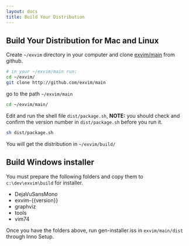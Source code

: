```yaml
---
layout: docs
title: Build Your Distribution
---
```


## Build Your Distribution for Mac and Linux 

Create `~/exvim` directory in your computer and clone [exvim/main](http://github.com/exvim/main) 
from github. 

```bash
# in your ~/exvim/main run:
cd ~/exvim/
git clone http://github.com/exvim/main
```

go to the path `~/exvim/main`

```bash
cd ~/exvim/main/
```

Edit and run the shell file `dist/package.sh`, **NOTE:** you should check and confirm the version number
in `dist/package.sh` before you run it. 

```bash
sh dist/package.sh
```

You will get the distribution in `~/exvim/build/`

## Build Windows installer

You must prepare the following folders and copy them to `c:\dev\exvim\build` for installer.

 - DejaVuSansMono
 - exvim-{{version}}
 - graphviz
 - tools
 - vim74

Once you have the folders above, run gen-installer.iss in `exvim/main/dist` through Inno Setup.
